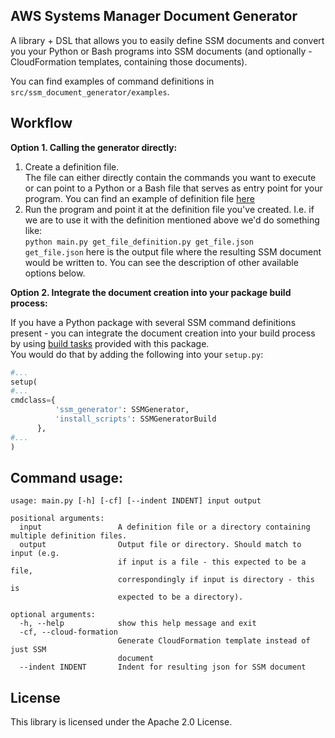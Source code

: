 ## AWS Systems Manager Document Generator

A library + DSL that allows you to easily define SSM documents and convert you your Python or Bash programs into SSM documents (and optionally - CloudFormation templates, containing those documents).

You can find examples of command definitions in `src/ssm_document_generator/examples`.

## Workflow

**Option 1. Calling the generator directly:** 

1. Create a definition file.   
   The file can either directly contain the commands you want to execute or can point to a Python or a Bash file that serves as entry point for your program.
   You can find an example of definition file [here](src/ssm_document_generator/examples/get_file/get_file_definition.py)
1. Run the program and point it at the definition file you've created. I.e. if we are to use it with the definition mentioned above we'd do something like:  
   `python main.py get_file_definition.py get_file.json`  
   `get_file.json` here is the output file where the resulting SSM document would be written to.
   You can see the description of other available options below.

**Option 2. Integrate the document creation into your package build process:**

If you have a Python package with several SSM command definitions present - you can integrate the document creation into your build process by using [build tasks](src/ssm_document_generator/build_tools) provided with this package.  
You would do that by adding the following into your `setup.py`:
```python
#...
setup(
#...
cmdclass={
          'ssm_generator': SSMGenerator,
          'install_scripts': SSMGeneratorBuild
      },
#...
)

```

## Command usage:

```
usage: main.py [-h] [-cf] [--indent INDENT] input output

positional arguments:
  input                 A definition file or a directory containing multiple definition files.
  output                Output file or directory. Should match to input (e.g.
                        if input is a file - this expected to be a file,
                        correspondingly if input is directory - this is
                        expected to be a directory).

optional arguments:
  -h, --help            show this help message and exit
  -cf, --cloud-formation
                        Generate CloudFormation template instead of just SSM
                        document
  --indent INDENT       Indent for resulting json for SSM document
```

## License

This library is licensed under the Apache 2.0 License. 
